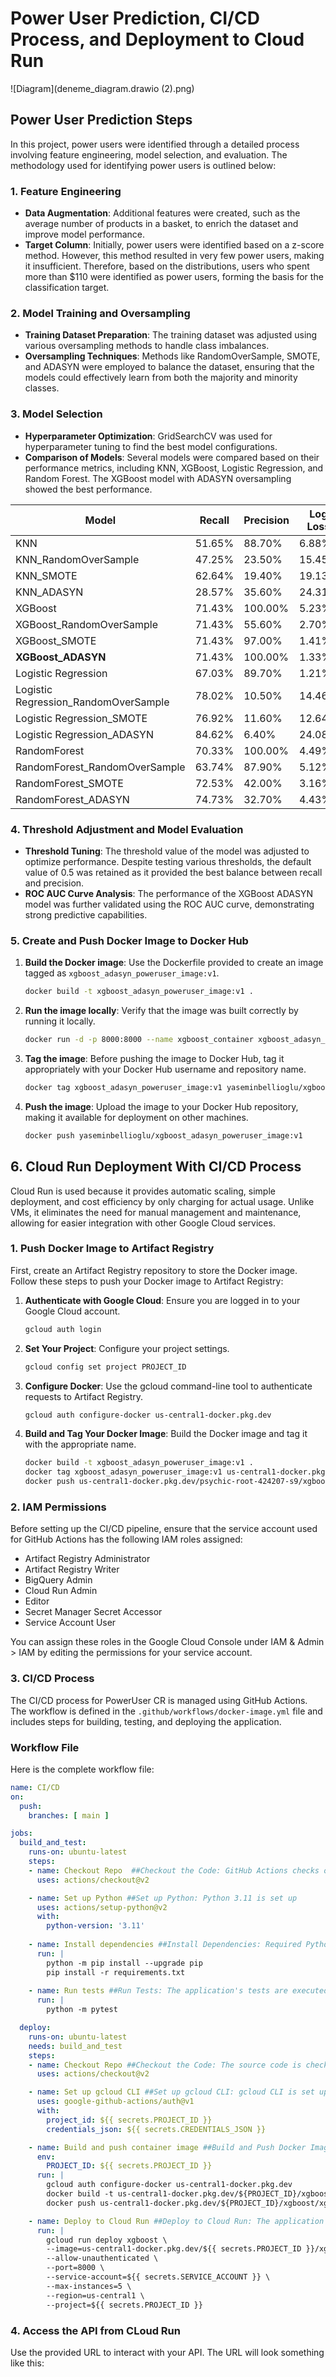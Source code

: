 # Power User Prediction, CI/CD Process, and Deployment to Cloud Run

![Diagram](deneme_diagram.drawio (2).png)

## Power User Prediction Steps

In this project, power users were identified through a detailed process involving feature engineering, model selection, and evaluation. The methodology used for identifying power users is outlined below:

### 1. Feature Engineering
- **Data Augmentation**: Additional features were created, such as the average number of products in a basket, to enrich the dataset and improve model performance.
- **Target Column**: Initially, power users were identified based on a z-score method. However, this method resulted in very few power users, making it insufficient. Therefore, based on the distributions, users who spent more than $110 were identified as power users, forming the basis for the classification target.

### 2. Model Training and Oversampling
- **Training Dataset Preparation**: The training dataset was adjusted using various oversampling methods to handle class imbalances.
- **Oversampling Techniques**: Methods like RandomOverSample, SMOTE, and ADASYN were employed to balance the dataset, ensuring that the models could effectively learn from both the majority and minority classes.

### 3. Model Selection
- **Hyperparameter Optimization**: GridSearchCV was used for hyperparameter tuning to find the best model configurations.
- **Comparison of Models**: Several models were compared based on their performance metrics, including KNN, XGBoost, Logistic Regression, and Random Forest. The XGBoost model with ADASYN oversampling showed the best performance.

| Model                                       | Recall  | Precision | Log Loss |
|---------------------------------------------|---------|-----------|----------|
| KNN                                         | 51.65%  | 88.70%    | 6.88%    |
| KNN_RandomOverSample                        | 47.25%  | 23.50%    | 15.45%   |
| KNN_SMOTE                                   | 62.64%  | 19.40%    | 19.13%   |
| KNN_ADASYN                                  | 28.57%  | 35.60%    | 24.31%   |
| XGBoost                                     | 71.43%  | 100.00%   | 5.23%    |
| XGBoost_RandomOverSample                    | 71.43%  | 55.60%    | 2.70%    |
| XGBoost_SMOTE                               | 71.43%  | 97.00%    | 1.41%    |
| **XGBoost_ADASYN**                          | 71.43%  | 100.00%   | 1.33%    |
| Logistic Regression                         | 67.03%  | 89.70%    | 1.21%    |
| Logistic Regression_RandomOverSample        | 78.02%  | 10.50%    | 14.46%   |
| Logistic Regression_SMOTE                   | 76.92%  | 11.60%    | 12.64%   |
| Logistic Regression_ADASYN                  | 84.62%  | 6.40%     | 24.08%   |
| RandomForest                                | 70.33%  | 100.00%   | 4.49%    |
| RandomForest_RandomOverSample               | 63.74%  | 87.90%    | 5.12%    |
| RandomForest_SMOTE                          | 72.53%  | 42.00%    | 3.16%    |
| RandomForest_ADASYN                         | 74.73%  | 32.70%    | 4.43%    |

### 4. Threshold Adjustment and Model Evaluation
- **Threshold Tuning**: The threshold value of the model was adjusted to optimize performance. Despite testing various thresholds, the default value of 0.5 was retained as it provided the best balance between recall and precision.
- **ROC AUC Curve Analysis**: The performance of the XGBoost ADASYN model was further validated using the ROC AUC curve, demonstrating strong predictive capabilities.

### 5. Create and Push Docker Image to Docker Hub

1. **Build the Docker image**: Use the Dockerfile provided to create an image tagged as `xgboost_adasyn_poweruser_image:v1`.
    ```sh
    docker build -t xgboost_adasyn_poweruser_image:v1 .
    ```

2. **Run the image locally**: Verify that the image was built correctly by running it locally.
    ```sh
    docker run -d -p 8000:8000 --name xgboost_container xgboost_adasyn_poweruser_image:v1
    ```

3. **Tag the image**: Before pushing the image to Docker Hub, tag it appropriately with your Docker Hub username and repository name.
    ```sh
    docker tag xgboost_adasyn_poweruser_image:v1 yaseminbellioglu/xgboost_adasyn_poweruser_image:v1
    ```

4. **Push the image**: Upload the image to your Docker Hub repository, making it available for deployment on other machines.
    ```sh
    docker push yaseminbellioglu/xgboost_adasyn_poweruser_image:v1
    ```

## 6. Cloud Run Deployment With CI/CD Process

Cloud Run is used because it provides automatic scaling, simple deployment, and cost efficiency by only charging for actual usage. Unlike VMs, it eliminates the need for manual management and maintenance, allowing for easier integration with other Google Cloud services.

### 1. Push Docker Image to Artifact Registry

First, create an Artifact Registry repository to store the Docker image. Follow these steps to push your Docker image to Artifact Registry:

1. **Authenticate with Google Cloud**: Ensure you are logged in to your Google Cloud account.
    ```sh
    gcloud auth login
    ```

2. **Set Your Project**: Configure your project settings.
    ```sh
    gcloud config set project PROJECT_ID
    ```

3. **Configure Docker**: Use the gcloud command-line tool to authenticate requests to Artifact Registry.
    ```sh
    gcloud auth configure-docker us-central1-docker.pkg.dev
    ```

4. **Build and Tag Your Docker Image**: Build the Docker image and tag it with the appropriate name.
    ```sh
    docker build -t xgboost_adasyn_poweruser_image:v1 .
    docker tag xgboost_adasyn_poweruser_image:v1 us-central1-docker.pkg.dev/psychic-root-424207-s9/xgboost/xgboost_adasyn_poweruser_image:cloudingv1
    docker push us-central1-docker.pkg.dev/psychic-root-424207-s9/xgboost/xgboost_adasyn_poweruser_image:cloudingv1
    ```

### 2. IAM Permissions

Before setting up the CI/CD pipeline, ensure that the service account used for GitHub Actions has the following IAM roles assigned:

- Artifact Registry Administrator
- Artifact Registry Writer
- BigQuery Admin
- Cloud Run Admin
- Editor
- Secret Manager Secret Accessor
- Service Account User

You can assign these roles in the Google Cloud Console under IAM & Admin > IAM by editing the permissions for your service account.

### 3. CI/CD Process

The CI/CD process for PowerUser CR is managed using GitHub Actions. The workflow is defined in the `.github/workflows/docker-image.yml` file and includes steps for building, testing, and deploying the application.

### Workflow File

Here is the complete workflow file:

```yaml
name: CI/CD 
on:
  push:
    branches: [ main ]

jobs:
  build_and_test:
    runs-on: ubuntu-latest
    steps:
    - name: Checkout Repo  ##Checkout the Code: GitHub Actions checks out the source code from the GitHub repository
      uses: actions/checkout@v2

    - name: Set up Python ##Set up Python: Python 3.11 is set up
      uses: actions/setup-python@v2
      with:
        python-version: '3.11'
      
    - name: Install dependencies ##Install Dependencies: Required Python packages are installed
      run: |
        python -m pip install --upgrade pip
        pip install -r requirements.txt
      
    - name: Run tests ##Run Tests: The application's tests are executed
      run: |
        python -m pytest  

  deploy:
    runs-on: ubuntu-latest
    needs: build_and_test
    steps:
    - name: Checkout Repo ##Checkout the Code: The source code is checked out again for the deployment job.
      uses: actions/checkout@v2

    - name: Set up gcloud CLI ##Set up gcloud CLI: gcloud CLI is set up for Google Cloud authentication
      uses: google-github-actions/auth@v1
      with:
        project_id: ${{ secrets.PROJECT_ID }}
        credentials_json: ${{ secrets.CREDENTIALS_JSON }}

    - name: Build and push container image ##Build and Push Docker Image: The Docker image is built and pushed to Artifact Registry
      env:
        PROJECT_ID: ${{ secrets.PROJECT_ID }}
      run: |
        gcloud auth configure-docker us-central1-docker.pkg.dev
        docker build -t us-central1-docker.pkg.dev/${PROJECT_ID}/xgboost/xgboost_adasyn_poweruser_image:cloudingv1 .
        docker push us-central1-docker.pkg.dev/${PROJECT_ID}/xgboost/xgboost_adasyn_poweruser_image:cloudingv1

    - name: Deploy to Cloud Run ##Deploy to Cloud Run: The application is deployed to Cloud Run with the necessary settings.
      run: |
        gcloud run deploy xgboost \
        --image=us-central1-docker.pkg.dev/${{ secrets.PROJECT_ID }}/xgboost/xgboost_adasyn_poweruser_image:cloudingv1 \
        --allow-unauthenticated \
        --port=8000 \
        --service-account=${{ secrets.SERVICE_ACCOUNT }} \
        --max-instances=5 \
        --region=us-central1 \
        --project=${{ secrets.PROJECT_ID }}
```



### 4. Access the API from CLoud Run

Use the provided URL to interact with your API. The URL will look something like this:









